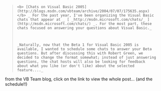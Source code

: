 <blockquote dir="ltr" style="MARGIN-RIGHT: 0px">

    <b> [Chats on Visual Basic 2005](http://blogs.msdn.com/vbteam/archive/2004/07/07/175635.aspx) </b> _ For the past year, I've been organizing the Visual Basic chats that appear at _ [ _http://msdn.microsoft.com/chats/_ ](http://msdn.microsoft.com/chats/) _. For the most part, these chats focused on answering your questions about Visual Basic._



    _Naturally, now that the Beta 1 for Visual Basic 2005 is available, I wanted to schedule some chats to answer your Beta questions. But after discussing this with Robert Green, we decided to change the format somewhat; instead of just answering questions, the chat hosts will also be looking for feedback about what you like (or don't like) about the selected feature...._

</blockquote>

<p dir="ltr">
  from the VB Team blog, click on the link to view the whole post... (and the schedule!!)
